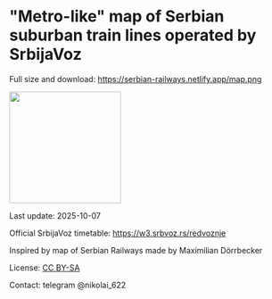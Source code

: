 # "Metro-like" map of Serbian suburban train lines operated by SrbijaVoz

Full size and download: https://serbian-railways.netlify.app/map.png

<img src="https://serbian-railways.netlify.app/map.png" width="200"/>

Last update: 2025-10-07

Official SrbijaVoz timetable: https://w3.srbvoz.rs/redvoznje

Inspired by map of Serbian Railways made by Maximilian Dörrbecker

License: [CC BY-SA](https://creativecommons.org/licenses/by-sa/4.0/deed.en)

Contact: telegram @nikolai_622

